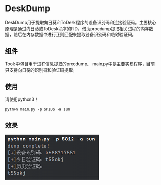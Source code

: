 # DeskDump
DeskDump用于提取向日葵和ToDesk程序的设备识别码和连接验证码。主要核心原理是通过向日葵或ToDesk程序的PID，借助procdump提取相关进程的内存数据，随后在内存数据中进行正则匹配来提取设备识别码和临时验证码。

## 组件
Tools中包含用于进程信息提取的procdump。
main.py中是主要实现程序，目前只支持向日葵的识别码和验证码提取。

## 使用
请使用python3！

`python main.py -p $PID$ -a sun`

## 效果

![效果图](images/Snipaste_2024-10-22_11-15-04.png)
